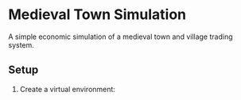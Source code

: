 # Medieval Town Simulation

A simple economic simulation of a medieval town and village trading system.

## Setup

1. Create a virtual environment:
